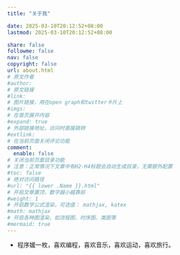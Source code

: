 ```yaml
---
title: "关于我"

date: 2025-03-10T20:12:52+08:00
lastmod: 2025-03-10T20:12:52+08:00

share: false
followme: false
nav: false
copyright: false
url: about.html
# 原文作者
#author:
# 原文链接
#link:
# 图片链接，用在open graph和twitter卡片上
#imgs:
# 在首页展开内容
#expand: true
# 外部链接地址，访问时直接跳转
#extlink:
# 在当前页面关闭评论功能
comment:
  enable: false
# 关闭当前页面目录功能
# 注意：正常情况下文章中有H2-H4标题会自动生成目录，无需额外配置
#toc: false
# 绝对访问路径
#url: "{{ lower .Name }}.html"
# 开启文章置顶，数字越小越靠前
#weight: 1
# 开启数学公式渲染，可选值： mathjax, katex
#math: mathjax
# 开启各种图渲染，如流程图、时序图、类图等
#mermaid: true
---
```


- 程序媛一枚，喜欢编程，喜欢音乐，喜欢运动，喜欢旅行。
